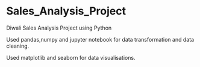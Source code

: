 # Sales_Analysis_Project
Diwali Sales Analysis Project using Python

Used pandas,numpy and jupyter notebook for data transformation and data cleaning.

Used matplotlib and seaborn for data visualisations.
